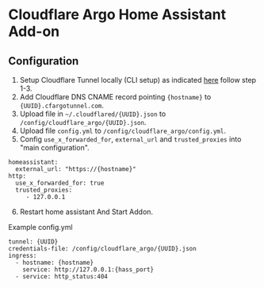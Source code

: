 # Cloudflare Argo Home Assistant Add-on

## Configuration

1. Setup Cloudflare Tunnel locally (CLI setup) as indicated [here](https://developers.cloudflare.com/cloudflare-one/connections/connect-apps/install-and-setup/tunnel-guide/#set-up-a-tunnel-locally-cli-setup) follow step 1-3.
2. Add Cloudflare DNS CNAME record pointing `{hostname}` to `{UUID}.cfargotunnel.com`.
3. Upload file in `~/.cloudflared/{UUID}.json` to `/config/cloudflare_argo/{UUID}.json`.
4. Upload file `config.yml` to `/config/cloudflare_argo/config.yml`.
5. Config `use_x_forwarded_for`, `external_url` and `trusted_proxies` into "main configuration".
```
homeassistant:
  external_url: "https://{hostname}"
http:
  use_x_forwarded_for: true
  trusted_proxies: 
     - 127.0.0.1
```
6. Restart home assistant And Start Addon.

Example config.yml
```
tunnel: {UUID}
credentials-file: /config/cloudflare_argo/{UUID}.json
ingress:
  - hostname: {hostname}
    service: http://127.0.0.1:{hass_port}
  - service: http_status:404
```

